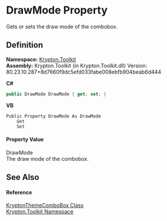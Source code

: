 # DrawMode Property


Gets or sets the draw mode of the combobox.



## Definition
**Namespace:** <a href="79d2eac2-21f4-54ff-7552-b20c33c30600.md">Krypton.Toolkit</a>  
**Assembly:** Krypton.Toolkit (in Krypton.Toolkit.dll) Version: 80.23.10.287+8d7660f9dc5efd033fabe008ebfb904beab6d444

**C#**
``` C#
public DrawMode DrawMode { get; set; }
```
**VB**
``` VB
Public Property DrawMode As DrawMode
	Get
	Set
```



#### Property Value
DrawMode  
The draw mode of the combobox.

## See Also


#### Reference
<a href="bb655db1-16f4-24e5-4302-dbb618b0acdc.md">KryptonThemeComboBox Class</a>  
<a href="79d2eac2-21f4-54ff-7552-b20c33c30600.md">Krypton.Toolkit Namespace</a>  
